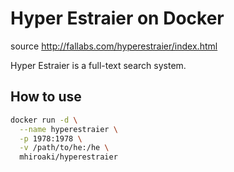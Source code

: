 # Hyper Estraier on Docker

source http://fallabs.com/hyperestraier/index.html

Hyper Estraier is a full-text search system.

## How to use

```bash
docker run -d \
  --name hyperestraier \
  -p 1978:1978 \
  -v /path/to/he:/he \
  mhiroaki/hyperestraier
```
